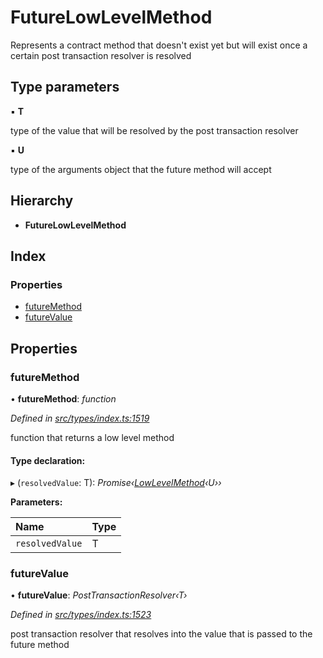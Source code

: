 # FutureLowLevelMethod

Represents a contract method that doesn't exist yet but will exist once a certain post transaction resolver is resolved

## Type parameters

▪ **T**

type of the value that will be resolved by the post transaction resolver

▪ **U**

type of the arguments object that the future method will accept

## Hierarchy

* **FutureLowLevelMethod**

## Index

### Properties

* [futureMethod](_types_index_.futurelowlevelmethod.md#futuremethod)
* [futureValue](_types_index_.futurelowlevelmethod.md#futurevalue)

## Properties

### futureMethod

• **futureMethod**: _function_

_Defined in_ [_src/types/index.ts:1519_](https://github.com/PolymathNetwork/polymath-sdk/blob/550676f/src/types/index.ts#L1519)

function that returns a low level method

#### Type declaration:

▸ \(`resolvedValue`: T\): _Promise‹_[_LowLevelMethod_](../external-modules/_types_index_.md#lowlevelmethod)_‹U››_

**Parameters:**

| Name | Type |
| :--- | :--- |
| `resolvedValue` | T |

### futureValue

• **futureValue**: _PostTransactionResolver‹T›_

_Defined in_ [_src/types/index.ts:1523_](https://github.com/PolymathNetwork/polymath-sdk/blob/550676f/src/types/index.ts#L1523)

post transaction resolver that resolves into the value that is passed to the future method

